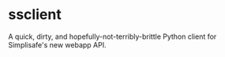 # ssclient
A quick, dirty, and hopefully-not-terribly-brittle Python client for Simplisafe's new webapp API.
